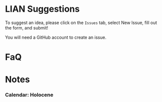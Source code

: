 # LIAN Suggestions
To suggest an idea, please click on the `Issues` tab, select New Issue, fill out the form, and submit!

You will need a GitHub account to create an issue.

# FaQ

# Notes

### Calendar: Holocene
